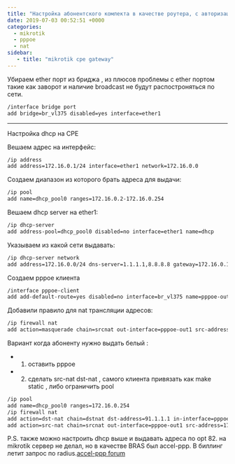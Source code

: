 ```yaml
---
title: "Настройка абонентского комлекта в качестве роутера, с авторизацией оп PPPoE"
date: 2019-07-03 00:52:51 +0000
categories:
  - mikrotik
  - pppoe
  - nat
sidebar:
   - title: "mikrotik cpe gateway"
---
```


Убираем ether порт из бриджа , из плюсов проблемы с ether портом  такие как заворот и наличие broadcast не будут распостроняться по сети.
```bash
/interface bridge port
add bridge=br_vl375 disabled=yes interface=ether1
```
***
Настройка dhcp на CPE

Вешаем адрес на интерфейс:
```bash
/ip address
add address=172.16.0.1/24 interface=ether1 network=172.16.0.0
```

Создаем диапазон из которого брать адреса  для выдачи:
```bash
/ip pool
add name=dhcp_pool0 ranges=172.16.0.2-172.16.0.254
```
Вешаем dhcp server на ether1:
```bash
/ip dhcp-server
add address-pool=dhcp_pool0 disabled=no interface=ether1 name=dhcp
```
Указываем из какой сети выдавать:
```bash
/ip dhcp-server network
add address=172.16.0.0/24 dns-server=1.1.1.1,8.8.8.8 gateway=172.16.0.1
```
Создаем pppoe клиента  
```bash
/interface pppoe-client
add add-default-route=yes disabled=no interface=br_vl375 name=pppoe-out1 password=admin_test user=admin_test
```
Добавили правило для nat трансляции адресов:
```bash
/ip firewall nat
add action=masquerade chain=srcnat out-interface=pppoe-out1 src-address=172.16.0.0/24
```
Вариант когда абоненту нужно выдать белый :
 - 1) оставить pppoe
 - 2) сделать src-nat dst-nat , самого клиента  привязать как make static , либо ограничить pool
```bash
/ip pool
add name=dhcp_pool0 ranges=172.16.0.254
/ip firewall nat
add action=dst-nat chain=dstnat dst-address=91.1.1.1 in-interface=pppoe-out1 to-addresses=172.16.0.254
add action=src-nat chain=srcnat out-interface=pppoe-out1 src-address=172.16.0.254 to-addresses=91.1.1.1.1
```

P.S. также можно настроить dhcp  выше и  выдавать адреса по opt 82.
на mikrotik сервер не делал, но в качестве BRAS был accel-ppp.  В биллинг летит запрос по radius.[accel-ppp forum](https://accel-ppp.org/forum/viewtopic.php?f=10&t=2260)

